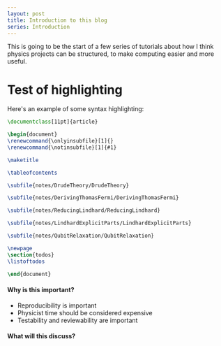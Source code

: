 ```yaml
---
layout: post
title: Introduction to this blog
series: Introduction
---
```


This is going to be the start of a few series of tutorials about how I think physics projects can be structured, 
to make computing easier and more useful.

# Test of highlighting
Here's an example of some syntax highlighting:
```tex
\documentclass[11pt]{article}

\begin{document}
\renewcommand{\onlyinsubfile}[1]{}
\renewcommand{\notinsubfile}[1]{#1}

\maketitle

\tableofcontents

\subfile{notes/DrudeTheory/DrudeTheory}

\subfile{notes/DerivingThomasFermi/DerivingThomasFermi}

\subfile{notes/ReducingLindhard/ReducingLindhard}

\subfile{notes/LindhardExplicitParts/LindhardExplicitParts}

\subfile{notes/QubitRelaxation/QubitRelaxation}

\newpage
\section{todos}
\listoftodos

\end{document}
```
 
#### Why is this important?
* Reproducibility is important
* Physicist time should be considered expensive
* Testability and reviewability are important

#### What will this discuss?

